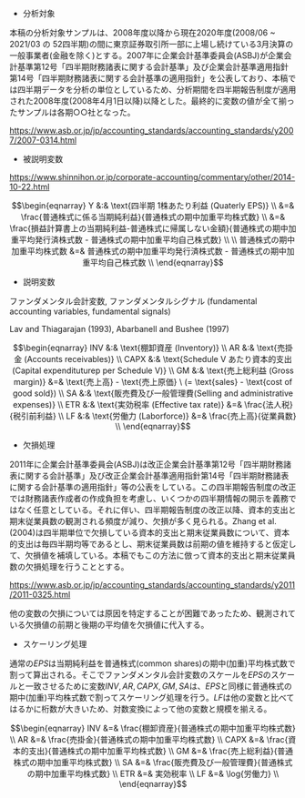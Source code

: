 * 分析対象

本稿の分析対象サンプルは、2008年度以降から現在2020年度(2008/06 ~ 2021/03 の 52四半期)の間に東京証券取引所一部に上場し続けている3月決算の一般事業者(金融を除く)とする。2007年に企業会計基準委員会(ASBJ)が企業会計基準第12号「四半期財務諸表に関する会計基準」及び企業会計基準適用指針第14号「四半期財務諸表に関する会計基準の適用指針」を公表しており、本稿では四半期データを分析の単位としているため、分析期間を四半期報告制度が適用された2008年度(2008年4月1日以降)以降とした。最終的に変数の値が全て揃ったサンプルは各期○○社となった。

https://www.asb.or.jp/jp/accounting_standards/accounting_standards/y2007/2007-0314.html

* 被説明変数

https://www.shinnihon.or.jp/corporate-accounting/commentary/other/2014-10-22.html

$$\begin{eqnarray}
    Y &:& \text{四半期 1株あたり利益 (Quaterly EPS)} \\
    &=& \frac{普通株式に係る当期純利益}{普通株式の期中加重平均株式数} \\
    &=& \frac{損益計算書上の当期純利益-普通株式に帰属しない金額}{普通株式の期中加重平均発行済株式数 - 普通株式の期中加重平均自己株式数} \\
    \\
    普通株式の期中加重平均株式数 &=& 普通株式の期中加重平均発行済株式数 - 普通株式の期中加重平均自己株式数 \\
\end{eqnarray}$$

* 説明変数

ファンダメンタル会計変数, ファンダメンタルシグナル (fundamental accounting variables, fundamental signals)

Lav and Thiagarajan (1993), Abarbanell and Bushee (1997)

$$\begin{eqnarray}
    INV &:& \text{棚卸資産 (Inventory)} \\
    AR &:& \text{売掛金 (Accounts receivables)} \\
    CAPX &:& \text{Schedule V あたり資本的支出 (Capital expendituturep per Schedule V)} \\
    GM &:& \text{売上総利益 (Gross margin)} &=& \text{売上高} - \text{売上原価} \ (= \text{sales} - \text{cost of good sold}) \\
    SA &:& \text{販売費及び一般管理費(Selling and administrative expenses)} \\
    ETR &:& \text{実効税率 (Effective tax rate)} &=& \frac{法人税}{税引前利益} \\
    LF &:& \text{労働力 (Laborforce)} &=& \frac{売上高}{従業員数} \\
\end{eqnarray}$$

* 欠損処理

2011年に企業会計基準委員会(ASBJ)は改正企業会計基準第12号「四半期財務諸表に関する会計基準」及び改正企業会計基準適用指針第14号「四半期財務諸表に関する会計基準の適用指針」等の公表をしている。この四半期報告制度の改正では財務諸表作成者の作成負担を考慮し、いくつかの四半期情報の開示を義務ではなく任意としている。それに伴い、四半期報告制度の改正以降、資本的支出と期末従業員数の観測される頻度が減り、欠損が多く見られる。Zhang et al. (2004)は四半期単位で欠損している資本的支出と期末従業員数について、資本的支出は毎四半期均等であるとし、期末従業員数は前期の値を維持すると仮定して、欠損値を補填している。本稿でもこの方法に倣って資本的支出と期末従業員数の欠損処理を行うこととする。

https://www.asb.or.jp/jp/accounting_standards/accounting_standards/y2011/2011-0325.html

他の変数の欠損については原因を特定することが困難であったため、観測されている欠損値の前期と後期の平均値を欠損値に代入する。

* スケーリング処理

通常の$EPS$は当期純利益を普通株式(common shares)の期中(加重)平均株式数で割って算出される。そこでファンダメンタル会計変数のスケールを$EPS$のスケールと一致させるために変数$INV, AR, CAPX, GM, SA$は、$EPS$と同様に普通株式の期中(加重)平均株式数で割ってスケーリング処理を行う。$LF$は他の変数と比べてはるかに桁数が大きいため、対数変換によって他の変数と規模を揃える。

$$\begin{eqnarray}
    INV &=& \frac{棚卸資産}{普通株式の期中加重平均株式数} \\
    AR &=& \frac{売掛金}{普通株式の期中加重平均株式数} \\
    CAPX &=& \frac{資本的支出}{普通株式の期中加重平均株式数} \\
    GM &=& \frac{売上総利益}{普通株式の期中加重平均株式数} \\
    SA &=& \frac{販売費及び一般管理費}{普通株式の期中加重平均株式数} \\
    ETR &=& 実効税率 \\
    LF &=& \log{労働力} \\
\end{eqnarray}$$
